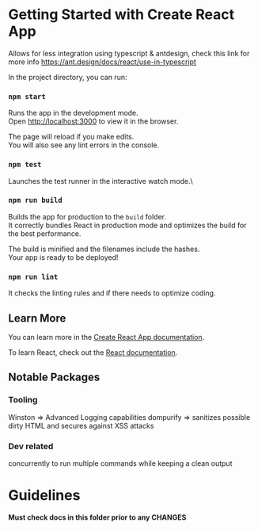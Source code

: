 # Getting Started with Create React App

Allows for less integration using typescript & antdesign, check this link for more info https://ant.design/docs/react/use-in-typescript


In the project directory, you can run:

### `npm start`

Runs the app in the development mode.\
Open [http://localhost:3000](http://localhost:3000) to view it in the browser.

The page will reload if you make edits.\
You will also see any lint errors in the console.

### `npm test`

Launches the test runner in the interactive watch mode.\

### `npm run build`

Builds the app for production to the `build` folder.\
It correctly bundles React in production mode and optimizes the build for the best performance.

The build is minified and the filenames include the hashes.\
Your app is ready to be deployed!

### `npm run lint`

It checks the linting rules and if there needs to optimize coding.


## Learn More

You can learn more in the [Create React App documentation](https://facebook.github.io/create-react-app/docs/getting-started).

To learn React, check out the [React documentation](https://reactjs.org/).


## Notable Packages

### Tooling
Winston => Advanced Logging capabilities
dompurify => sanitizes possible dirty HTML and secures against XSS attacks

### Dev related
concurrently to run multiple commands while keeping a clean output 

# Guidelines

**Must check docs in this folder prior to any CHANGES**
